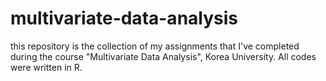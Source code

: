 # multivariate-data-analysis
this repository is the collection of my assignments that I've completed during the course "Multivariate Data Analysis", Korea University.
All codes were written in R.

